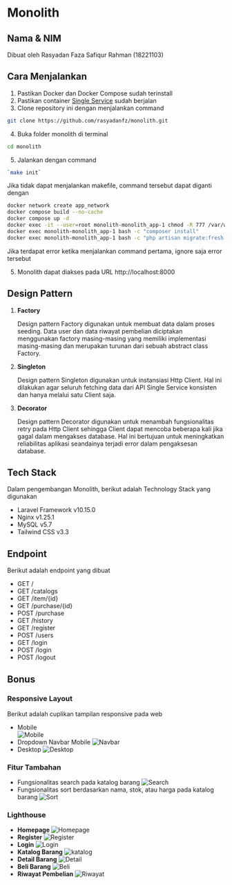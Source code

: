 # Monolith

## Nama & NIM

Dibuat oleh Rasyadan Faza Safiqur Rahman (18221103)

## Cara Menjalankan

1. Pastikan Docker dan Docker Compose sudah terinstall
2. Pastikan container [Single Service](https://github.com/rasyadanfz/single-service) sudah berjalan
3. Clone repository ini dengan menjalankan command

```sh
git clone https://github.com/rasyadanfz/monolith.git
```

4. Buka folder monolith di terminal

```sh
cd monolith
```

5. Jalankan dengan command

```sh
`make init`
```

Jika tidak dapat menjalankan makefile, command tersebut dapat diganti dengan

```sh
docker network create app_network
docker compose build --no-cache
docker compose up -d
docker exec -it --user=root monolith-monolith_app-1 chmod -R 777 /var/www/storage
docker exec monolith-monolith_app-1 bash -c "composer install"
docker exec monolith-monolith_app-1 bash -c "php artisan migrate:fresh --seed"
```

Jika terdapat error ketika menjalankan command pertama, ignore saja error tersebut

5. Monolith dapat diakses pada URL http://localhost:8000

## Design Pattern

1. **Factory**

    Design pattern Factory digunakan untuk membuat data dalam proses seeding. Data user dan data riwayat pembelian diciptakan menggunakan factory masing-masing yang memiliki implementasi masing-masing dan merupakan turunan dari sebuah abstract class Factory.

2. **Singleton**

    Design pattern Singleton digunakan untuk instansiasi Http Client. Hal ini dilakukan agar seluruh fetching data dari API Single Service konsisten dan hanya melalui satu Client saja.

3. **Decorator**

    Design pattern Decorator digunakan untuk menambah fungsionalitas retry pada Http Client sehingga Client dapat mencoba beberapa kali jika gagal dalam mengakses database. Hal ini bertujuan untuk meningkatkan reliabilitas aplikasi seandainya terjadi error dalam pengaksesan database.

## Tech Stack

Dalam pengembangan Monolith, berikut adalah Technology Stack yang digunakan

-   Laravel Framework v10.15.0
-   Nginx v1.25.1
-   MySQL v5.7
-   Tailwind CSS v3.3

## Endpoint

Berikut adalah endpoint yang dibuat

-   GET /
-   GET /catalogs
-   GET /item/{id}
-   GET /purchase/{id}
-   POST /purchase
-   GET /history
-   GET /register
-   POST /users
-   GET /login
-   POST /login
-   POST /logout

## Bonus

### Responsive Layout

Berikut adalah cuplikan tampilan responsive pada web

-   Mobile <br>
    ![Mobile](./additional/Responsive%20Mobile.png)
-   Dropdown Navbar Mobile
    ![Navbar](./additional/Responsive%20Dropdown%20Mobile.png)
-   Desktop
    ![Desktop](./additional/Responsive%20Desktop.png)

### Fitur Tambahan

-   Fungsionalitas search pada katalog barang
    ![Search](./additional/search.png)
-   Fungsionalitas sort berdasarkan nama, stok, atau harga pada katalog barang
    ![Sort](./additional/Sort%20Harga.png)

### Lighthouse

-   **Homepage**
    ![Homepage](./additional/Lighthouse%20Homepage.png)
-   **Register**
    ![Register](./additional/Lighthouse%20Register.png)
-   **Login**
    ![Login](./additional/Lighthouse%20Login.png)
-   **Katalog Barang**
    ![katalog](./additional/Lighthouse%20Catalogs.png)
-   **Detail Barang**
    ![Detail](./additional/Lighthouse%20Detail%20Barang.png)
-   **Beli Barang**
    ![Beli](./additional/Lighthouse%20Beli%20Barang.png)
-   **Riwayat Pembelian**
    ![Riwayat](./additional/Lighthouse%20history.png)
